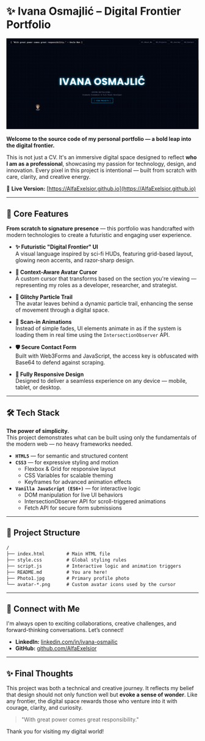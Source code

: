 # ✨ Ivana Osmajlić – Digital Frontier Portfolio

![Portfolio Screenshot](MyWebsite.png)

**Welcome to the source code of my personal portfolio — a bold leap into the digital frontier.**

This is not just a CV. It's an immersive digital space designed to reflect **who I am as a professional**, showcasing my passion for technology, design, and innovation. Every pixel in this project is intentional — built from scratch with care, clarity, and creative energy.

🔗 **Live Version:** [https://AlfaExelsior.github.io](https://AlfaExelsior.github.io)

---

## 🚀 Core Features

**From scratch to signature presence** — this portfolio was handcrafted with modern technologies to create a futuristic and engaging user experience.

- **✨ Futuristic "Digital Frontier" UI**  
  A visual language inspired by sci-fi HUDs, featuring grid-based layout, glowing neon accents, and razor-sharp design.

- **🧠 Context-Aware Avatar Cursor**  
  A custom cursor that transforms based on the section you're viewing — representing my roles as a developer, researcher, and strategist.

- **💨 Glitchy Particle Trail**  
  The avatar leaves behind a dynamic particle trail, enhancing the sense of movement through a digital space.

- **📡 Scan-in Animations**  
  Instead of simple fades, UI elements animate in as if the system is loading them in real time using the `IntersectionObserver` API.

- **🛡️ Secure Contact Form**  
  Built with Web3Forms and JavaScript, the access key is obfuscated with Base64 to defend against scraping.

- **📱 Fully Responsive Design**  
  Designed to deliver a seamless experience on any device — mobile, tablet, or desktop.

---

## 🛠️ Tech Stack

**The power of simplicity.**  
This project demonstrates what can be built using only the fundamentals of the modern web — no heavy frameworks needed.

- **`HTML5`** — for semantic and structured content
- **`CSS3`** — for expressive styling and motion
  - Flexbox & Grid for responsive layout
  - CSS Variables for scalable theming
  - Keyframes for advanced animation effects
- **`Vanilla JavaScript (ES6+)`** — for interactive logic
  - DOM manipulation for live UI behaviors
  - IntersectionObserver API for scroll-triggered animations
  - Fetch API for secure form submissions

---

## 🧰 Project Structure

```plaintext
/
├── index.html        # Main HTML file
├── style.css         # Global styling rules
├── script.js         # Interactive logic and animation triggers
├── README.md         # You are here!
├── Photo1.jpg        # Primary profile photo
└── avatar-*.png      # Custom avatar icons used by the cursor
```

---

## 🔗 Connect with Me

I'm always open to exciting collaborations, creative challenges, and forward-thinking conversations. Let’s connect!

- **LinkedIn:** [linkedin.com/in/ivana-osmajlic](https://www.linkedin.com/in/ivana-osmajlic/)
- **GitHub:** [github.com/AlfaExelsior](https://github.com/AlfaExelsior)

---

## ✨ Final Thoughts

This project was both a technical and creative journey. It reflects my belief that design should not only function well but **evoke a sense of wonder**. Like any frontier, the digital space rewards those who venture into it with courage, clarity, and curiosity.

> "With great power comes great responsibility."

Thank you for visiting my digital world!
